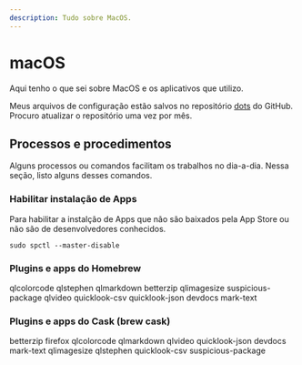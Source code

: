 ```yaml
---
description: Tudo sobre MacOS.
---
```


# macOS

Aqui tenho o que sei sobre MacOS e os aplicativos que utilizo.

Meus arquivos de configuração estão salvos no repositório [dots](https://github.com/hamiltoncolares/dots) do GitHub. Procuro atualizar o repositório uma vez por mês.

## Processos e procedimentos

Alguns processos ou comandos facilitam os trabalhos no dia-a-dia. Nessa seção, listo alguns desses comandos.

### Habilitar instalação de Apps

Para habilitar a instalção de Apps que não são baixados pela App Store ou não são de desenvolvedores conhecidos.

`sudo spctl --master-disable`

### Plugins e apps do Homebrew

qlcolorcode qlstephen qlmarkdown betterzip qlimagesize suspicious-package qlvideo quicklook-csv quicklook-json devdocs mark-text

### Plugins e apps do Cask \(brew cask\)

betterzip firefox qlcolorcode qlmarkdown qlvideo quicklook-json devdocs mark-text qlimagesize qlstephen quicklook-csv suspicious-package

